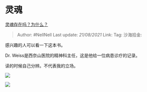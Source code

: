 # 灵魂

[灵魂存在吗？为什么？](https://www.zhihu.com/question/20693940/answer/1883109612)

> Author: #NellNell
> Last update: *21/08/2021*
> Link:
> Tag:
> 沙海拾金:

感兴趣的人可以看一下这本书。

Dr. Weiss是西奈山医院的精神科主任，这是他给一位病患诊疗的记录。

读的时候自己分辨。不代表我的立场。

![](https://pic1.zhimg.com/50/v2-b1cf53c1c432632625e25c88fc2810e9_720w.jpg?source=c8b7c179)

![](https://pic1.zhimg.com/80/v2-b1cf53c1c432632625e25c88fc2810e9_720w.jpg?source=c8b7c179)

